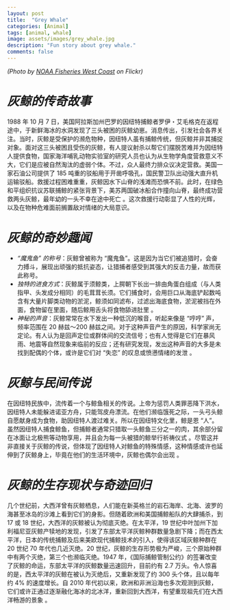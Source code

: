 ```yaml
---
layout: post
title:  "Grey Whale"
categories: [Animal]
tags: [animal, whale]
image: assets/images/grey_whale.jpg
description: "Fun story about grey whale."
comments: false
---
```

*(Photo by [NOAA Fisheries West Coast](https://www.flickr.com/photos/nmfs_northwest/17628350103) on Flickr)*

# *灰鲸的传奇故事*

1988 年 10 月 7 日，美国阿拉斯加州巴罗的因纽特捕鲸者罗伊・艾毛格克在返程途中，于新鲜海冰的水洞发现了三头被困的灰鲸幼崽。消息传出，引发社会各界关注。当时，灰鲸是受保护的濒危物种，因纽特人虽有捕鲸传统，但灰鲸并非其捕捉对象。面对这三头被困且受伤的灰鲸，有人提议射杀以帮它们摆脱苦难并为因纽特人提供食物，国家海洋哺乳动物实验室的研究人员也认为从生物学角度营救意义不大，它们是应被自然淘汰的虚弱个体。不过，众人最终力排众议决定营救。美国一家石油公司提供了 185 吨重的驳船用于开凿呼吸孔，国民警卫队出动强大直升机运输驳船。救援过程困难重重，灰鲸因水下山脊的浅滩而恐惧不前。此时，在绿色和平组织抗议苏联捕鲸的紧张背景下，美苏两国破冰船合作撞向山脊，最终成功营救两头灰鲸，最年幼的一头不幸在途中死亡 。这次救援行动彰显了人性的光辉，以及在物种危难面前搁置敌对情绪的大局意识。

# *灰鲸的奇妙趣闻*

- *“魔鬼鱼” 的称号*：灰鲸曾被称为 “魔鬼鱼”。这是因为当它们被追猎时，会奋力搏斗，展现出顽强的抵抗姿态，让猎捕者感受到其强大的反击力量，故而获此称号。
- *独特的进食方式*：灰鲸属于须鲸类，上腭朝下长出一排由角蛋白组成（与人类指甲、头发成分相同）的毛茸茸长须。它们捕食时，会用巨口从海底铲起数吨含有大量片脚类动物的淤泥，鲸须如同滤布，过滤出海底食物，淤泥被挡在外面，食物留在里面，随后鲸用舌头将食物舔进肚里 。
- *神秘的声音*：灰鲸常常在水下发出一种低沉的喉音，听起来像是 “哼哼” 声，频率范围在 20 赫兹～200 赫兹之间。对于这种声音产生的原因，科学家尚无定论。有人认为是回声定位或群体间的交流信号；也有人觉得是它们在暴风雨、地震等自然现象来临前的反应；还有研究发现，发出这种声音的大多是未找到配偶的个体，或许是它们对 “失恋” 的叹息或愤懑情绪的发泄 。

# *灰鲸与民间传说*

在因纽特民族中，流传着一个与鲸鱼相关的传说。上帝为惩罚人类罪恶降下洪水，因纽特人未能躲进诺亚方舟，只能驾皮舟漂流。在他们濒临饿死之际，一头弓头鲸自愿献身成为食物，助因纽特人渡过难关。所以在因纽特文化里，鲸是恩 “人”。虽然因纽特人捕食鲸鱼，但捕鲸者通常只猎取一头鲸鱼三分之一的肉，其余部分留在冰面让北极熊等动物享用，并且会为每一头被猎的鲸举行祈祷仪式 。尽管这并非直接关于灰鲸的传说，但体现了因纽特人对鲸鱼的特殊情感，这种情感或许也延伸到了灰鲸身上，毕竟在他们的生活环境中，灰鲸也偶尔会出现 。

# *灰鲸的生存现状与奇迹回归*

几个世纪前，大西洋曾有灰鲸栖息，人们能在新英格兰的岩石海岸、北海、波罗的海甚至冰岛的沙滩上看到它们的身影。但随着欧洲和美国捕鲸船队的大肆捕杀，到 17 或 18 世纪，大西洋的灰鲸被认为彻底灭绝。在太平洋，19 世纪中叶加州下加利福尼亚灰鲸产犊地的发现，引发了东部太平洋灰鲸种群数量急剧下降；而在西太平洋，日本的传统捕鲸及后来美欧现代捕鲸技术的引入，使得该区域灰鲸种群在 20 世纪 70 年代也几近灭绝。20 世纪，灰鲸的生存形势极为严峻，三个原始种群中有两个灭绝，第三个也濒临灭绝。1947 年，《国际捕鲸管制公约》的签署改变了灰鲸的命运，东部太平洋的灰鲸数量迅速回升，目前约有 2.7 万头。令人惊喜的是，西太平洋的灰鲸在被认为灭绝后，又重新发现了约 300 头个体，且以每年约 4% 的速度增长。自 2010 年代初以来，欧洲和非洲沿海也多次观测到灰鲸，它们或许正通过逐渐融化海冰的北冰洋，重新回到大西洋，有望重现祖先们在大西洋畅游的景象 。
